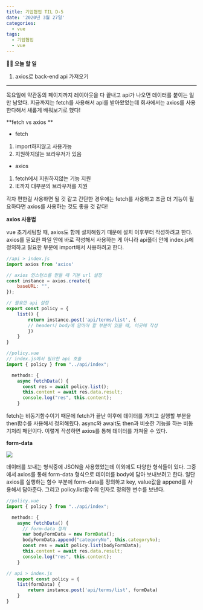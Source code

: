 ```yaml
---
title: 기업협업 TIL D-5
date: '2020년 3월 27일'
categories:
  - vue
tags:
  - 기업협업
  - vue
---
```


**✍🏻 오늘 할 일**

1. axios로 back-end api 가져오기

---

목요일에 약관동의 페이지까지 레이아웃을 다 끝내고 api가 나오면 데이터를 붙이는 일만 남았다. 지금까지는 fetch를 사용해서 api를 받아왔었는데 회사에서는 axios를 사용한다해서 새롭게 배워보기로 했다!

**fetch vs axios **

- fetch

1. import하지않고 사용가능
2. 지원하지않는 브라우저가 있음

- axios

1. fetch에서 지원하지않는 기능 지원
2. IE까지 대부분의 브라우저를 지원

각자 편한걸 사용하면 될 것 같고 간단한 경우에는 fetch를 사용하고 조금 더 기능이 필요하다면 axios를 사용하는 것도 좋을 것 같다!

**axios 사용법**

vue 초기세팅할 때, axios도 함께 설치해줬기 때문에 설치 이후부터 작성하려고 한다.
axios를 필요한 파일 안에 바로 작성해서 사용하는 게 아니라 api폴더 안에 index.js에 정의하고 필요한 부분에 import해서 사용하려고 한다.

```js
//api > index.js
import axios from 'axios'

// axios 인스턴스를 만들 때 기본 url 설정
const instance = axios.create({
    baseURL: "",
});

// 필요한 api 설정
export const policy = {
    list() {
        return instance.post('api/terms/list', {
        // header나 body에 담아야 할 부분이 있을 때, 이곳에 작성
        })
    }
}

//policy.vue
// index.js에서 필요한 api 호출
import { policy } from "../api/index";

  methods: {
    async fetchData() {
      const res = await policy.list();
      this.content = await res.data.result;
      console.log("res", this.content);
    }
```

fetch는 비동기함수이기 때문에 fetch가 끝난 이후에 데이터를 가지고 실행할 부분을 then함수를 사용해서 정의해줬다. async와 await도 then과 비슷한 기능을 하는 비동기처리 패턴이다. 이렇게 작성하면 axios를 통해 데이터를 가져올 수 있다.

**form-data**

![](https://images.velog.io/images/ppl8709/post/3819b1a1-1680-4911-8f31-3b08e1bf0555/image.png)

데이터를 보내는 형식중에 JSON을 사용했었는데 이외에도 다양한 형식들이 있다. 그중에서 axios를 통해 form-data 형식으로 데이터를 body에 담아 보내보려고 한다.
일단 axios를 실행하는 함수 부분에 form-data를 정의하고 key, value값을 append를 사용해서 담아준다. 그리고 policy.list함수의 인자로 정의한 변수를 보낸다.

```js
//policy.vue
import { policy } from "../api/index";

  methods: {
    async fetchData() {
      // form-data 정의
      var bodyFormData = new FormData();
      bodyFormData.append("categoryNo", this.categoryNo);
      const res = await policy.list(bodyFormData);
      this.content = await res.data.result;
      console.log("res", this.content);
    }

// api > index.js
    export const policy = {
    list(formData) {
        return instance.post('api/terms/list', formData)
    }
}
```
